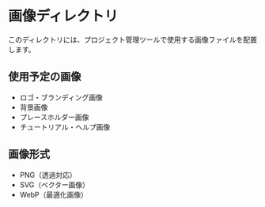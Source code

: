 # 画像ディレクトリ

このディレクトリには、プロジェクト管理ツールで使用する画像ファイルを配置します。

## 使用予定の画像
- ロゴ・ブランディング画像
- 背景画像
- プレースホルダー画像
- チュートリアル・ヘルプ画像

## 画像形式
- PNG（透過対応）
- SVG（ベクター画像）
- WebP（最適化画像）
